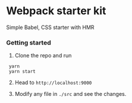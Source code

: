 # Webpack starter kit

Simple Babel, CSS starter with HMR

### Getting started

1. Clone the repo and run
```
 yarn
 yarn start
```

2. Head to `http://localhost:9000`

3. Modify any file in `./src` and see the changes.
